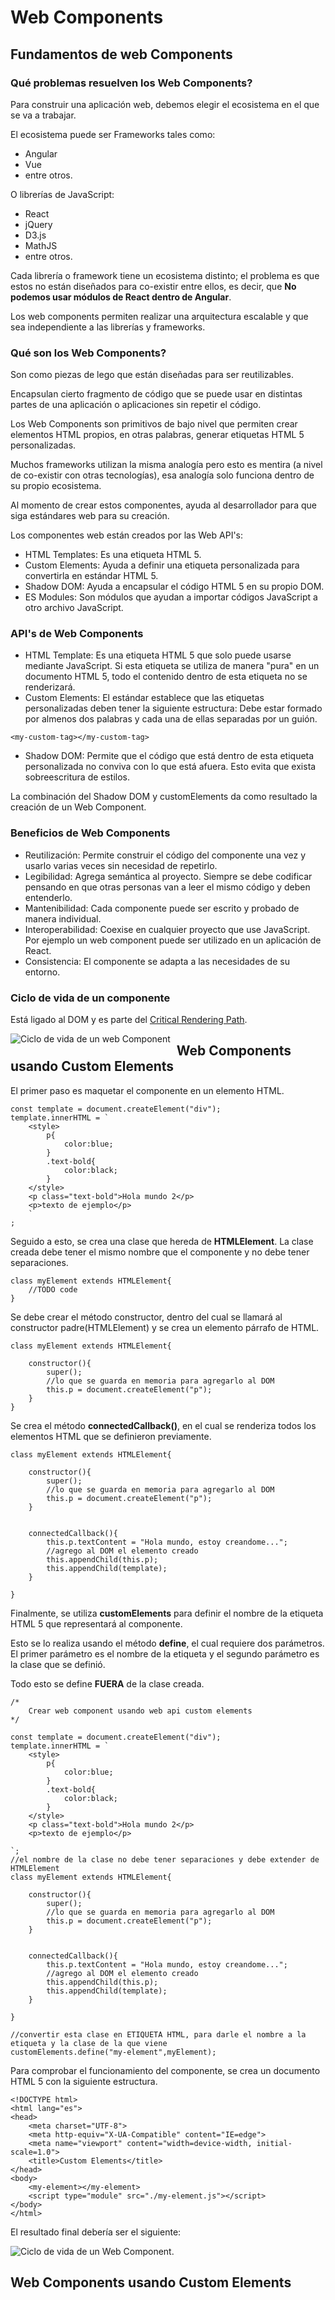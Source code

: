 # Web Components

## Fundamentos de web Components

### Qué problemas resuelven los Web Components?

Para construir una aplicación web, debemos elegir
el ecosistema en el que se va a trabajar.

El ecosistema puede ser Frameworks tales como:

- Angular
- Vue
- entre otros.

O librerías de JavaScript:

- React
- jQuery
- D3.js
- MathJS
- entre otros.

Cada librería o framework tiene un ecosistema
distinto; el problema es que estos no están
diseñados para co-existir entre ellos, es decir,
que **No podemos usar módulos de React dentro
de Angular**.

Los web components permiten realizar una arquitectura
escalable y que sea independiente a las librerías
y frameworks.

### Qué son los Web Components?

Son como piezas de lego que están diseñadas para ser
reutilizables.

Encapsulan cierto fragmento de código que se puede
usar en distintas partes de una aplicación o aplicaciones
sin repetir el código.

Los Web Components son primitivos de bajo nivel que permiten
crear elementos HTML propios, en otras palabras, generar
etiquetas HTML 5 personalizadas.

Muchos frameworks utilizan la misma analogía pero
esto es mentira (a nivel de co-existir con otras
 tecnologías), esa analogía solo funciona dentro
 de su propio ecosistema.

Al momento de crear estos componentes, ayuda al desarrollador
para que siga estándares web para su creación.

Los componentes web están creados por las Web API's:

- HTML Templates: Es una etiqueta HTML 5.
- Custom Elements: Ayuda a definir una etiqueta personalizada
para convertirla en estándar HTML 5.
- Shadow DOM: Ayuda a encapsular el código HTML 5 en su propio
DOM.
- ES Modules: Son módulos que ayudan a importar códigos JavaScript
a otro archivo JavaScript.

### API's de Web Components

- HTML Template: Es una etiqueta HTML 5 que solo puede 
usarse mediante JavaScript. Si esta etiqueta se utiliza de
manera "pura" en un documento HTML 5, todo el contenido dentro
de esta etiqueta no se renderizará.
- Custom Elements: El estándar establece que las etiquetas
personalizadas deben tener la siguiente estructura: Debe estar
formado por almenos dos palabras y cada una de ellas separadas
por un guión.

``<my-custom-tag></my-custom-tag>``

- Shadow DOM: Permite que el código que está dentro de
esta etiqueta personalizada no conviva con lo que está afuera. Esto evita
que exista sobreescritura de estilos.

La combinación del Shadow DOM y customElements da como
resultado la creación de un Web Component.

### Beneficios de Web Components

- Reutilización: Permite construir el código del componente
una vez y usarlo varias veces sin necesidad de repetirlo.
- Legibilidad: Agrega semántica al proyecto. Siempre se debe
codificar pensando en que otras personas van a leer
el mismo código y deben entenderlo.
- Mantenibilidad: Cada componente puede ser escrito y probado
de manera individual.
- Interoperabilidad: Coexise en cualquier proyecto que use JavaScript.
Por ejemplo un web component puede ser utilizado en un aplicación de React.
- Consistencia: El componente se adapta a las necesidades de su entorno.

### Ciclo de vida de un componente

Está ligado al DOM y es parte del [Critical Rendering Path](https://developer.mozilla.org/en-US/docs/Web/Performance/Critical_rendering_path).

<img src="https://onedrive.live.com/?authkey=%21APBX9wr3DBr7CUY&cid=9E25B3969A31E528&id=9E25B3969A31E528%21109&parId=9E25B3969A31E528%21108&o=OneUp"
     alt="Ciclo de vida de un web Component"
     style="float: left; margin-right: 10px;" />

## Web Components usando Custom Elements

El primer paso es maquetar el componente en un 
elemento HTML.

```
const template = document.createElement("div");
template.innerHTML = `
    <style>
        p{
            color:blue;
        }
        .text-bold{
            color:black;
        }
    </style>
    <p class="text-bold">Hola mundo 2</p>
    <p>texto de ejemplo</p>
    `
;
```
Seguido a esto, se crea una clase que hereda de **HTMLElement**.
La clase creada debe tener el mismo nombre que el componente
y no debe tener separaciones.

```
class myElement extends HTMLElement{
    //TODO code
}
```

Se debe crear el método constructor, dentro del cual
se llamará al constructor padre(HTMLElement) y se crea un 
elemento párrafo de HTML.

```
class myElement extends HTMLElement{

    constructor(){
        super();
        //lo que se guarda en memoria para agregarlo al DOM        
        this.p = document.createElement("p");
    }
}
```

Se crea el método **connectedCallback()**, en el cual
se renderiza todos los elementos HTML que se definieron
previamente.

```
class myElement extends HTMLElement{

    constructor(){
        super();
        //lo que se guarda en memoria para agregarlo al DOM        
        this.p = document.createElement("p");
    }


    connectedCallback(){
        this.p.textContent = "Hola mundo, estoy creandome...";
        //agrego al DOM el elemento creado
        this.appendChild(this.p);
        this.appendChild(template);
    }

}
```

Finalmente, se utiliza **customElements** para definir 
el nombre de la etiqueta HTML 5 que representará al componente.

Esto se lo realiza usando el método **define**, el cual requiere dos
parámetros. El primer parámetro es el nombre de la etiqueta y 
el segundo parámetro es la clase que se definió.

Todo esto se define **FUERA** de la clase creada.

```
/*
    Crear web component usando web api custom elements 
*/

const template = document.createElement("div");
template.innerHTML = `
    <style>
        p{
            color:blue;
        }
        .text-bold{
            color:black;
        }
    </style>
    <p class="text-bold">Hola mundo 2</p>
    <p>texto de ejemplo</p>

`;
//el nombre de la clase no debe tener separaciones y debe extender de HTMLElement
class myElement extends HTMLElement{

    constructor(){
        super();
        //lo que se guarda en memoria para agregarlo al DOM        
        this.p = document.createElement("p");
    }


    connectedCallback(){
        this.p.textContent = "Hola mundo, estoy creandome...";
        //agrego al DOM el elemento creado
        this.appendChild(this.p);
        this.appendChild(template);
    }

}

//convertir esta clase en ETIQUETA HTML, para darle el nombre a la etiqueta y la clase de la que viene
customElements.define("my-element",myElement);
```
Para comprobar el funcionamiento del componente, se crea un documento
HTML 5 con la siguiente estructura.

```
<!DOCTYPE html>
<html lang="es">
<head>
    <meta charset="UTF-8">
    <meta http-equiv="X-UA-Compatible" content="IE=edge">
    <meta name="viewport" content="width=device-width, initial-scale=1.0">
    <title>Custom Elements</title>
</head>
<body>
    <my-element></my-element>
    <script type="module" src="./my-element.js"></script>
</body>
</html>
```

El resultado final debería ser el siguiente:

![Ciclo de vida de un Web Component](https://github.com/dapacheco1/WebComponents/blob/main/resources/img/ciclo_vida.png).

## Web Components usando Custom Elements


